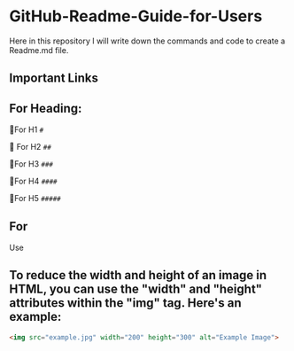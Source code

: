 # GitHub-Readme-Guide-for-Users
Here in this repository I will write down the commands and code to create a Readme.md file.

## Important Links

## For Heading:
📌For H1 ```#```

📌 For H2 ```##```

📌For H3 ```###```

📌For H4 ```####```

📌For H5 ```#####```

## For ``` ```
Use ``` ```

## To reduce the width and height of an image in HTML, you can use the "width" and "height" attributes within the "img" tag. Here's an example:

```html
<img src="example.jpg" width="200" height="300" alt="Example Image">
```
